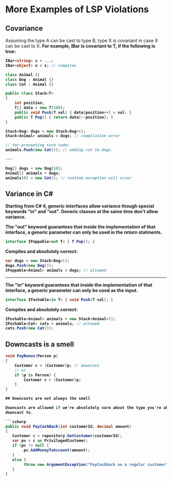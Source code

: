# More Examples of LSP Violations

## Covariance

Assuming the type A can be cast to type B, type X is covariant in case X<A> can be cast to X<B>.
For example, IBar<T> is covariant to T, if the following is true:

```csharp
IBar<string> s = ...;
IBar<object> o = s; // compiles

class Animal {}
class Dog : Animal {}
class Cat : Animal {}

public class Stack<T>
{
    int position;
    T[] data = new T[100];
    public void Push(T val) { data[position++] = val; }
    public T Pop() { return data[--position]; }
}

Stack<Dog> dogs = new Stack<Dog>();
Stack<Animal> animals = dogs; // compilation error

// for preventing such code:
animals.Push(new Cat()); // adding cat to dogs.

---

Dog[] dogs = new Dog[10];
Animal[] animals = dogs;
animals[0] = new Cat(); // runtime exception will occur
```

## Variance in C#

Starting from C# 4, generic interfaces allow variance though special keywords "in" and "out".
Generic classes at the same time don't allow variance.

The "out" keyword guarantees that inside the implementation of that interface, a generic parameter can only be used in the return statments.

```csharp
interface IPoppable<out T< { T Pop(); }
```

Compiles and absolutely correct:

```csharp
var dogs = new Stack<Dog>();
dogs.Push(new Dog());
IPoppable<Animal> animals = dogs; // allowed
```

---

The "in" keyword guarantees that inside the implementation of that interface, a generic parameter can only be used as the input.

```csharp
interface IPushable<in T> { void Push(T val); }
```

Compiles and absolutely correct:

```csharp
IPushable<Animal> animals = new Stack<Animal>();
IPushable<Cat> cats = animals; // allowed
cats.Push(new Cat());
```

## Downcasts is a smell

```csharp
void PayBonus(Person p)
{
    Customer c = (Customer)p; // downcast
    // or
    if (p is Person) {
        Customer c = (Customer)p;
    }
}

## Downcasts are not always the smell

Downcasts are allowed if we're absolutely sure about the type you're about to
downcast to.

```csharp
public void PayCashBack(int customerId, decimal amount)
{
   Customer c = repository.GetCustomer(customerId);
   var pv = c as PrivilegedCustomer;
   if (pc != null {
        pc.AddMoneyToAccount(amount);
   }
   else {
        throw new ArgumentException("PayCashback on a regular customer");
   }
}
```
